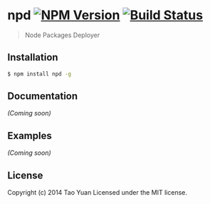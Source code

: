 # npd [![NPM Version][npm-image]][npm-url] [![Build Status][travis-image]][travis-url]

> Node Packages Deployer

## Installation

```bash
$ npm install npd -g
```

## Documentation

_(Coming soon)_

## Examples

_(Coming soon)_

## License

Copyright (c) 2014 Tao Yuan Licensed under the MIT license.

[npm-url]: https://www.npmjs.org/package/npd
[npm-image]: https://img.shields.io/npm/v/npd.svg?style=flat

[travis-url]: https://travis-ci.org/taoyuan/npd
[travis-image]: http://img.shields.io/travis/taoyuan/npd.svg?style=flat
